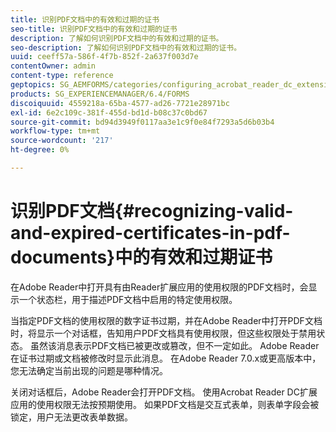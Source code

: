 ```yaml
---
title: 识别PDF文档中的有效和过期的证书
seo-title: 识别PDF文档中的有效和过期的证书
description: 了解如何识别PDF文档中的有效和过期的证书。
seo-description: 了解如何识别PDF文档中的有效和过期的证书。
uuid: ceeff57a-586f-4f7b-852f-2a637f003d7e
contentOwner: admin
content-type: reference
geptopics: SG_AEMFORMS/categories/configuring_acrobat_reader_dc_extensions
products: SG_EXPERIENCEMANAGER/6.4/FORMS
discoiquuid: 4559218a-65ba-4577-ad26-7721e28971bc
exl-id: 6e2c109c-381f-455d-bd1d-b08c37c0bd67
source-git-commit: bd94d3949f0117aa3e1c9f0e84f7293a5d6b03b4
workflow-type: tm+mt
source-wordcount: '217'
ht-degree: 0%

---
```


# 识别PDF文档{#recognizing-valid-and-expired-certificates-in-pdf-documents}中的有效和过期证书

在Adobe Reader中打开具有由Reader扩展应用的使用权限的PDF文档时，会显示一个状态栏，用于描述PDF文档中启用的特定使用权限。

当指定PDF文档的使用权限的数字证书过期，并在Adobe Reader中打开PDF文档时，将显示一个对话框，告知用户PDF文档具有使用权限，但这些权限处于禁用状态。 虽然该消息表示PDF文档已被更改或篡改，但不一定如此。 Adobe Reader在证书过期或文档被修改时显示此消息。 在Adobe Reader 7.0.x或更高版本中，您无法确定当前出现的问题是哪种情况。

关闭对话框后，Adobe Reader会打开PDF文档。 使用Acrobat Reader DC扩展应用的使用权限无法按预期使用。 如果PDF文档是交互式表单，则表单字段会被锁定，用户无法更改表单数据。
